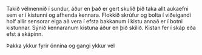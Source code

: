 Takið vélmennið í sundur, áður en það er gert skulið þið taka allt aukaefni sem er í kistunni og afhenda kennara. Flokkið skrúfur og bolta í viðeigandi holf
allir sensorar eiga að vera í efsta bakkanum í kistu annað er í botni kistunnar. Sýnið kennaranum kistuna áður en þið skilið. Kistan fer í skáp eða efst á skápinn.

Þakka ykkur fyrir önnina og gangi ykkur vel
